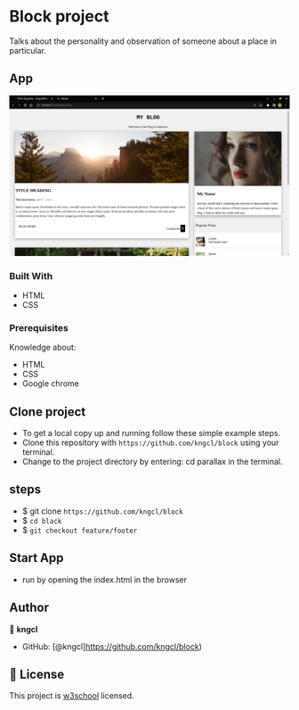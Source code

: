 # Block project

Talks about the personality and observation of someone about a place in particular.

## App

![Block](assets/images/block.png)

### Built With

- HTML
- CSS

### Prerequisites

Knowledge about:

- HTML
- CSS
- Google chrome
  
## Clone project

- To get a local copy up and running follow these simple example steps.
- Clone this repository with `https://github.com/kngcl/block` using your terminal.
- Change to the project directory by entering: cd parallax in the terminal.

## steps

- $ git clone `https://github.com/kngcl/block`
- $ `cd black`
- $ `git checkout feature/footer`

## Start App

- run by opening the index.html in the browser

## Author

👤 **kngcl**

- GitHub: [@kngcl]https://github.com/kngcl/block)

## 📝 License

This project is [w3school](./LICENSE) licensed.
